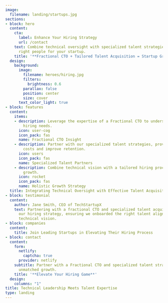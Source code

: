 ```yaml
---
image:
  filename: landing/startups.jpg
sections:
- block: hero
  content:
    cta:
      label: Enhance Your Hiring Strategy
      url: /contact
    text: Combine technical oversight with specialized talent strategies to find the
      right people for your startup.
    title: '**Fractional CTO + Tailored Talent Acquisition = Startup Growth**'
  design:
    background:
      image:
        filename: heroes/hiring.jpg
        filters:
          brightness: 0.6
        parallax: false
        position: center
        size: cover
      text_color_light: true
- block: features
  content:
    items:
    - description: Leverage the expertise of a Fractional CTO to understand your technical
        hiring needs.
      icon: user-cog
      icon_pack: fas
      name: Fractional CTO Insight
    - description: Partner with our specialized talent strategies, proven to save
        costs and improve retention.
      icon: users
      icon_pack: fas
      name: Specialized Talent Partners
    - description: Combine technical vision with a tailored hiring process for optimal
        growth.
      icon: rocket
      icon_pack: fas
      name: Holistic Growth Strategy
  title: Integrating Technical Oversight with Effective Talent Acquisition
- block: testimonial
  content:
    author: Jane Smith, CEO of TechStartupX
    text: Partnering with a fractional CTO and specialized talent acquisition transformed
      our hiring strategy, ensuring we onboarded the right talent aligned with our
      technical vision.
- block: companies
  content:
    title: Join Leading Startups in Elevating Their Hiring Process
- block: contact
  content:
    form:
      netlify:
        captcha: true
      provider: netlify
    subtitle: Partner with a Fractional CTO and specialized talent strategies for
      unmatched growth.
    title: '**Elevate Your Hiring Game**'
  design:
    columns: "1"
title: Technical Leadership Meets Talent Expertise
type: landing
---
```

